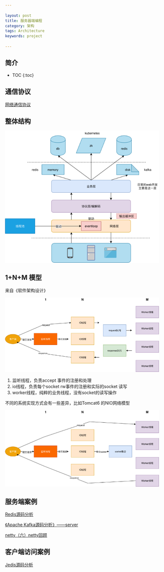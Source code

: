 ```yaml
---

layout: post
title: 服务器端编程
category: 架构
tags: Architecture
keywords: project

---
```


## 简介

* TOC
{:toc}

## 通信协议

[网络通信协议](http://qiankunli.github.io/2019/04/20/network_communication_protocol.html)

## 整体结构

![](/public/upload/architecture/network_communication.png)

## 1+N+M 模型

来自《软件架构设计》

![](/public/upload/architecture/server_side_1nm.png)


1. 监听线程，负责accept 事件的注册和处理
2. io线程，负责每个socket rw事件的注册和实际的socket 读写
3. worker线程，纯粹的业务线程，没有socket的读写操作

不同的系统实现方式会有一些差异，比如Tomcat6 的NIO网络模型

![](/public/upload/architecture/tomcat6_1nm.png)

## 服务端案例

[Redis源码分析](http://qiankunli.github.io/2019/04/20/redis_source.html)

[《Apache Kafka源码分析》——server](http://qiankunli.github.io/2019/01/30/kafka_learn_2.html)

[netty（六）netty回顾](http://qiankunli.github.io/2016/07/25/Java-Netty6.html)

## 客户端访问案例

[Jedis源码分析](http://qiankunli.github.io/2016/06/07/jedis_source.html)
